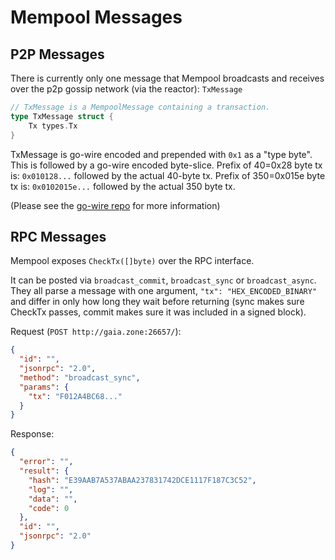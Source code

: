 # Mempool Messages

## P2P Messages

There is currently only one message that Mempool broadcasts
and receives over the p2p gossip network (via the reactor):
`TxMessage`

```go
// TxMessage is a MempoolMessage containing a transaction.
type TxMessage struct {
    Tx types.Tx
}
```

TxMessage is go-wire encoded and prepended with `0x1` as a
"type byte". This is followed by a go-wire encoded byte-slice.
Prefix of 40=0x28 byte tx is: `0x010128...` followed by
the actual 40-byte tx. Prefix of 350=0x015e byte tx is:
`0x0102015e...` followed by the actual 350 byte tx.

(Please see the [go-wire repo](https://github.com/evdatsion/go-wire#an-interface-example) for more information)

## RPC Messages

Mempool exposes `CheckTx([]byte)` over the RPC interface.

It can be posted via `broadcast_commit`, `broadcast_sync` or
`broadcast_async`. They all parse a message with one argument,
`"tx": "HEX_ENCODED_BINARY"` and differ in only how long they
wait before returning (sync makes sure CheckTx passes, commit
makes sure it was included in a signed block).

Request (`POST http://gaia.zone:26657/`):

```json
{
  "id": "",
  "jsonrpc": "2.0",
  "method": "broadcast_sync",
  "params": {
    "tx": "F012A4BC68..."
  }
}
```

Response:

```json
{
  "error": "",
  "result": {
    "hash": "E39AAB7A537ABAA237831742DCE1117F187C3C52",
    "log": "",
    "data": "",
    "code": 0
  },
  "id": "",
  "jsonrpc": "2.0"
}
```
